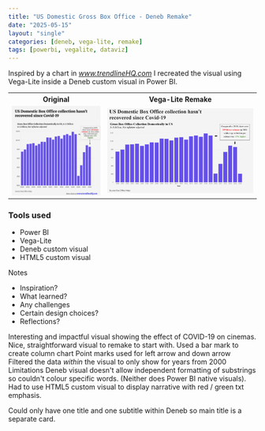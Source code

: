 ```yaml
---
title: "US Domestic Gross Box Office - Deneb Remake"
date: "2025-05-15"
layout: "single"
categories: [deneb, vega-lite, remake]
tags: [powerbi, vegalite, dataviz]
---
```


Inspired by a chart in *www.trendlineHQ.com* I recreated the visual using Vega-Lite inside a Deneb custom visual in Power BI.

<table>
  <tr>
    <th style="text-align: center;">Original</th>
    <th style="text-align: center;">Vega-Lite Remake</th>
  </tr>
  <tr>
    <td style="text-align: center;">
      <img src="/_images/USDomesticBoxOffice_Original.png" alt="Original Visualisation" style="width: 300px;"><br>
    </td>
    <td style="text-align: center;">
      <img src="/_images/USDomesticBoxOffice_Remake.png" alt="Vega-Lite Remake" style="width: 525px;"><br>
    </td>
  </tr>
</table>

### Tools used
- Power BI
- Vega-Lite
- Deneb custom visual
- HTML5 custom visual

Notes
- Inspiration?
- What learned?
- Any challenges
- Certain design choices?
- Reflections?

Interesting and impactful visual showing the effect of COVID-19 on cinemas.
Nice, straightforward visual to remake to start with. 
Used a bar mark to create column chart
Point marks used for left arrow and down arrow
Filtered the data *within* the visual to only show for years from 2000
Limitations
Deneb visual doesn't allow independent formatting of substrings so couldn't colour specific words. (Neither does Power BI native visuals). Had to use HTML5 custom visual to display narrative with red / green txt emphasis.

Could only have one title and one subtitle within Deneb so main title is a separate card.
